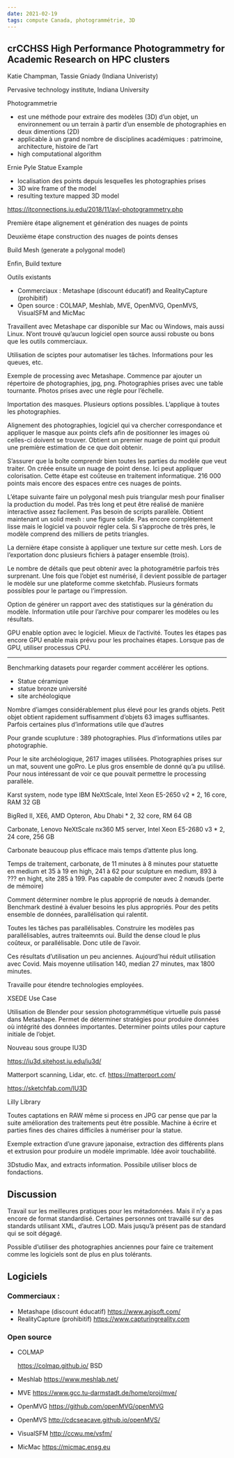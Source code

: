```yaml
---
date: 2021-02-19
tags: compute Canada, photogrammétrie, 3D
---
```




## crCCHSS High Performance Photogrammetry for Academic Research on HPC clusters

Katie Champman, Tassie Gniady (Indiana Univeristy)

Pervasive technology institute, Indiana University

Photogrammetrie

- est une méthode pour extraire des modèles (3D) d’un objet, un environnement ou un terrain à partir d’un ensemble de photographies en deux dimentions (2D)
- applicable à un grand nombre de disciplines académiques : patrimoine, architecture, histoire de l’art
- high computational algorithm

Ernie Pyle Statue Example

- localisation des points depuis lesquelles les photographies prises
- 3D wire frame of the model
- resulting texture mapped 3D model

https://itconnections.iu.edu/2018/11/avl-photogrammetry.php

Première étape alignement et génération des nuages de points

Deuxième étape construction des nuages de points denses

Build Mesh (generate a polygonal model)

Enfin, Build texture

Outils existants

- Commerciaux : Metashape (discount éducatif) and RealityCapture (prohibitif)
- Open source : COLMAP, Meshlab, MVE, OpenMVG, OpenMVS, VisualSFM and MicMac

Travaillent avec Metashape car disponible sur Mac ou Windows, mais aussi Linux. N’ont trouvé qu’aucun logiciel open source aussi robuste ou bons que les outils commerciaux.

Utilisation de sciptes pour automatiser les tâches. Informations pour les queues, etc.

Exemple de processing avec Metashape. Commence par ajouter un répertoire de photographies, jpg, png. Photographies prises avec une table tournante. Photos prises avec une règle pour l’échelle.

Importation des masques. Plusieurs options possibles. L’applique à toutes les photographies.

Alignement des photographies, logiciel qui va chercher correspondance et appliquer le masque aux points clefs afin de positionner les images où celles-ci doivent se trouver. Obtient un premier nuage de point qui produit une première estimation de ce que doit obtenir.

S’assurer que la boîte comprendr bien toutes les parties du modèle que veut traiter. On créée ensuite un nuage de point dense. Ici peut appliquer colorisation. Cette étape est coûteuse en traitement informatique. 216 000 points mais encore des espaces entre ces nuages de points.

L’étape suivante faire un polygonal mesh puis triangular mesh pour finaliser la production du model. Pas très long et peut être réalisé de manière interactive assez facilement. Pas besoin de scripts parallèle. Obtient maintenant un solid mesh : une figure solide. Pas encore complètement lisse mais le logiciel va pouvoir régler cela. Si s’approche de très près, le modèle comprend des milliers de petits triangles.

La dernière étape consiste à appliquer une texture sur cette mesh. Lors de l’exportation donc plusieurs fichiers à patager ensemble (trois).

Le nombre de détails que peut obtenir avec la photogramétrie parfois très surprenant. Une fois que l’objet est numérisé, il devient possible de partager le modèle sur une plateforme comme sketchfab. Plusieurs formats possibles pour le partage ou l’impression.

Option de générer un rapport avec des statistiques sur la génération du modèle. Information utile pour l’archive pour comparer les modèles ou les résultats.

GPU enable option avec le logiciel. Mieux de l’activité. Toutes les étapes pas encore GPU enable mais prévu pour les prochaines étapes. Lorsque pas de GPU, utiliser processus CPU.

---

Benchmarking datasets pour regarder comment accélérer les options.

- Statue céramique
- statue bronze université
- site archéologique

Nombre d’iamges considérablement plus élevé pour les grands objets. Petit objet obtient rapidement suffisamment d’objets 63 images suffisantes. Parfois certaines plus d’informations utile que d’autres

Pour grande scupluture : 389 photographies. Plus d’informations utiles par photographie.

Pour le site archéologique, 2617 images utilisées. Photographies prises sur un mat, souvent une goPro. Le plus gros ensemble de donné qu’a pu utilisé. Pour nous intéressant de voir ce que pouvait permettre le processing parallèle.

Karst system, node type IBM NeXtScale, Intel Xeon E5-2650 v2 * 2, 16 core, RAM 32 GB

BigRed II, XE6, AMD Opteron, Abu Dhabi * 2, 32 core, RM 64 GB

Carbonate, Lenovo NeXtScale nx360 M5 server, Intel Xeon E5-2680 v3 * 2, 24 core, 256 GB

Carbonate beaucoup plus efficace mais temps d’attente plus long.

Temps de traitement, carbonate, de 11 minutes à 8 minutes pour statuette en medium et 35 à 19 en high, 241 à 62 pour sculpture en medium, 893 à ??? en hight, site 285 à 199. Pas capable de computer avec 2 nœuds (perte de mémoire)

Comment déterminer nombre le plus approprié de nœuds à demander. Benchmark destiné à évaluer besoins les plus appropriés. Pour des petits ensemble de données, parallélisation qui ralentit.

Toutes les tâches pas parallélisables. Construire les modèles pas parallélisables, autres traiteemnts oui. Build the dense cloud le plus coûteux, or parallélisable. Donc utile de l’avoir.

Ces résultats d’utilisation un peu anciennes. Aujourd’hui réduit utilisation avec Covid. Mais moyenne utilisation 140, median 27 minutes, max 1800 minutes.

Travaille pour étendre technologies employées.

XSEDE Use Case

Utilisation de Blender pour session photogrammétique virtuelle puis passé dans Metashape. Permet de déterminer stratégies pour produire données où intégrité des données importantes. Determiner points utiles pour capture initiale de l’objet.

Nouveau sous groupe IU3D

https://iu3d.sitehost.iu.edu/iu3d/

Matterport scanning, Lidar, etc. cf. https://matterport.com/

https://sketchfab.com/IU3D

Lilly Library

Toutes captations en RAW même si process en JPG car pense que par la suite amélioration des traitements peut être possible. Machine à écrire et parties fines des chaires difficiles à numériser pour la statue.

Exemple extraction d’une gravure japonaise, extraction des différents plans et extrusion pour produire un modèle imprimable. Idée avoir touchabilité.

3Dstudio Max, and extracts information. Possibile utiliser blocs de fondactions.

 

## Discussion

Travail sur les meilleures pratiques pour les métadonnées. Mais il n’y a pas encore de format standardisé. Certaines personnes ont travaillé sur des standards utilisant XML, d’autres LOD. Mais jusqu’à présent pas de standard qui se soit dégagé.

Possible d’utiliser des photographies anciennes pour faire ce traitement comme les logiciels sont de plus en plus tolérants.

## Logiciels

### Commerciaux : 

- Metashape (discount éducatif)
  https://www.agisoft.com/
- RealityCapture (prohibitif)
  https://www.capturingreality.com

### Open source

- COLMAP

  https://colmap.github.io/
  BSD

- Meshlab
  https://www.meshlab.net/

- MVE
  https://www.gcc.tu-darmstadt.de/home/proj/mve/

- OpenMVG
  https://github.com/openMVG/openMVG

- OpenMVS
  http://cdcseacave.github.io/openMVS/

- VisualSFM
  http://ccwu.me/vsfm/

- MicMac
  https://micmac.ensg.eu





